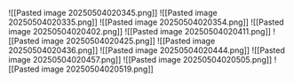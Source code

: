 ![[Pasted image 20250504020345.png]]
![[Pasted image 20250504020335.png]]
![[Pasted image 20250504020354.png]]
![[Pasted image 20250504020402.png]]
![[Pasted image 20250504020411.png]]
![[Pasted image 20250504020425.png]]
![[Pasted image 20250504020436.png]]
![[Pasted image 20250504020444.png]]
![[Pasted image 20250504020457.png]]
![[Pasted image 20250504020505.png]]
	![[Pasted image 20250504020519.png]]